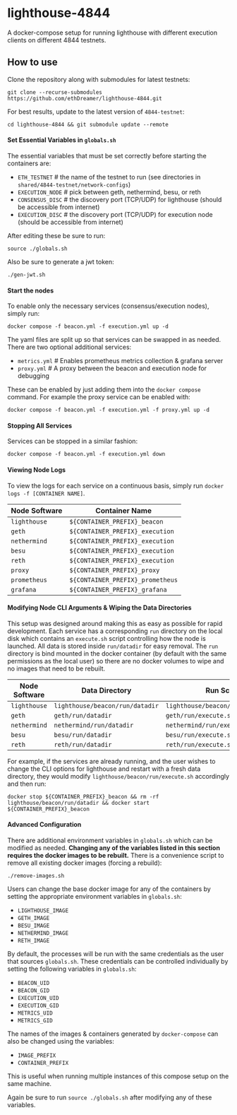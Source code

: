 # lighthouse-4844

A docker-compose setup for running lighthouse with different execution clients on different 4844 testnets.

## How to use

Clone the repository along with submodules for latest testnets:
```
git clone --recurse-submodules https://github.com/ethDreamer/lighthouse-4844.git
```

For best results, update to the latest version of `4844-testnet`:
```
cd lighthouse-4844 && git submodule update --remote
```

#### Set Essential Variables in `globals.sh`

The essential variables that must be set correctly before starting the containers are:

- `ETH_TESTNET`    # the name of the testnet to run (see directories in `shared/4844-testnet/network-configs`)
- `EXECUTION_NODE` # pick between geth, nethermind, besu, or reth
- `CONSENSUS_DISC` # the discovery port (TCP/UDP) for lighthouse (should be accessible from internet)
- `EXECUTION_DISC` # the discovery port (TCP/UDP) for execution node (should be accessible from internet)

After editing these be sure to run:
```
source ./globals.sh
```

Also be sure to generate a jwt token:
```
./gen-jwt.sh
```

#### Start the nodes

To enable only the necessary services (consensus/execution nodes), simply run:
```
docker compose -f beacon.yml -f execution.yml up -d
```

The yaml files are split up so that services can be swapped in as needed. There are two optional additional services:

- `metrics.yml`   # Enables prometheus metrics collection & grafana server
- `proxy.yml`     # A proxy between the beacon and execution node for debugging

These can be enabled by just adding them into the `docker compose` command. For example the proxy service can be enabled with:
```
docker compose -f beacon.yml -f execution.yml -f proxy.yml up -d
```

#### Stopping All Services

Services can be stopped in a similar fashion:
```
docker compose -f beacon.yml -f execution.yml down
```

#### Viewing Node Logs

To view the logs for each service on a continuous basis, simply run `docker logs -f [CONTAINER NAME]`.

|  Node Software  |         Container Name           |
| --------------- | -------------------------------- |
|  `lighthouse`   | `${CONTAINER_PREFIX}_beacon`     |
|     `geth`      | `${CONTAINER_PREFIX}_execution`  |
|  `nethermind`   | `${CONTAINER_PREFIX}_execution`  |
|     `besu`      | `${CONTAINER_PREFIX}_execution`  |
|     `reth`      | `${CONTAINER_PREFIX}_execution`  |
|     `proxy`     | `${CONTAINER_PREFIX}_proxy`      |
|  `prometheus`   | `${CONTAINER_PREFIX}_prometheus` |
|    `grafana`    | `${CONTAINER_PREFIX}_grafana`    |

#### Modifying Node CLI Arguments & Wiping the Data Directories

This setup was designed around making this as easy as possible for rapid development. Each service has a corresponding `run` directory on the local disk which contains an `execute.sh` script controlling how the node is launched. All data is stored inside `run/datadir` for easy removal. The `run` directory is bind mounted in the docker container (by default with the same permissions as the local user) so there are no docker volumes to wipe and no images that need to be rebuilt.

|  Node Software   |        Data Directory           |             Run Script             |
| ---------------- | ------------------------------- | ---------------------------------- |
|   `lighthouse`   | `lighthouse/beacon/run/datadir` | `lighthouse/beacon/run/execute.sh` |
|      `geth`      | `geth/run/datadir`              | `geth/run/execute.sh`              |
|   `nethermind`   | `nethermind/run/datadir`        | `nethermind/run/execute.sh`        |
|      `besu`      | `besu/run/datadir`              | `besu/run/execute.sh`              |
|      `reth`      | `reth/run/datadir`              | `reth/run/execute.sh`              |

For example, if the services are already running, and the user wishes to change the CLI options for lighthouse and restart with a fresh data directory, they would modify `lighthouse/beacon/run/execute.sh` accordingly and then run:
```
docker stop ${CONTAINER_PREFIX}_beacon && rm -rf lighthouse/beacon/run/datadir && docker start ${CONTAINER_PREFIX}_beacon
```

#### Advanced Configuration

There are additional environment variables in `globals.sh` which can be modified as needed. **Changing any of the variables listed in this section requires the docker images to be rebuilt.** There is a convenience script to remove all existing docker images (forcing a rebuild):
```
./remove-images.sh
```

Users can change the base docker image for any of the containers by setting the appropriate environment variables in `globals.sh`:

- `LIGHTHOUSE_IMAGE`
- `GETH_IMAGE`
- `BESU_IMAGE`
- `NETHERMIND_IMAGE`
- `RETH_IMAGE`

By default, the processes will be run with the same credentials as the user that sources `globals.sh`. These credentials can be controlled individually by setting the following variables in `globals.sh`:

- `BEACON_UID`
- `BEACON_GID`
- `EXECUTION_UID`
- `EXECUTION_GID`
- `METRICS_UID`
- `METRICS_GID`

The names of the images & containers generated by `docker-compose` can also be changed using the variables:

- `IMAGE_PREFIX`
- `CONTAINER_PREFIX`

This is useful when running multiple instances of this compose setup on the same machine.

Again be sure to run `source ./globals.sh` after modifying any of these variables.
